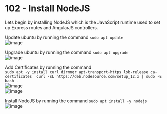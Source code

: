# 102 - Install NodeJS
Lets begin by installing NodeJS which is the JavaScript runtime used to set up Express routes and AngularJS controllers.

Update ubuntu by running the command ```sudo apt update```  
![image](https://github.com/gideonsngo/DevOpsTraining/assets/74353147/dc75a2cb-60ef-46ea-a84b-b8fefc9e4f25)

Upgrade ubuntu by running the command ```sudo apt upgrade```  
![image](https://github.com/gideonsngo/DevOpsTraining/assets/74353147/63890e08-590f-4fa2-a16b-76baff373159)

Add Certificates by running the command   
```sudo apt -y install curl dirmngr apt-transport-https lsb-release ca-certificates  curl -sL https://deb.nodesource.com/setup_12.x | sudo -E bash -```  
![image](https://github.com/gideonsngo/DevOpsTraining/assets/74353147/e72da458-ae2f-4d99-9951-3c28a45fffa5)  
![image](https://github.com/gideonsngo/DevOpsTraining/assets/74353147/2733f03c-a6e6-44a9-8a41-b469385569e8)

Install NodeJS by running the command ```sudo apt install -y nodejs```  
![image](https://github.com/gideonsngo/DevOpsTraining/assets/74353147/e8e6c3b2-02c1-49ca-a836-9d11100302f8)
